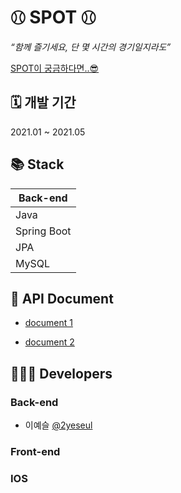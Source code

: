 # ⚾︎ SPOT ⚾︎ 
_“함께 즐기세요, 단 몇 시간의 경기일지라도”_

[SPOT이 궁금하다면..😎](/Document/Detail.md)

## 🗓 개발 기간
2021.01 ~ 2021.05

## 📚 Stack

| Back-end    |
| ----------- |
| Java        |
| Spring Boot |
| JPA         |
| MySQL       |




## 🔖 API Document
- [document 1](http://3.35.213.43/api/docs)

- [document 2](http://3.35.213.43/api/docs-new)

## 👩🏻‍💻 Developers
### Back-end
- 이예슬 [@2yeseul](https://github.com/2yeseul)
### Front-end
### IOS